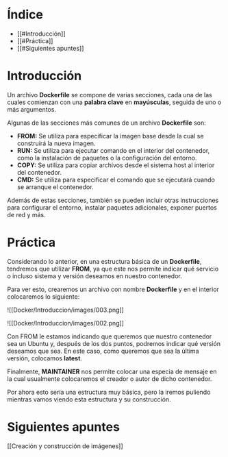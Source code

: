 # Índice

- [[#Introducción]]
- [[#Práctica]]
- [[#Siguientes apuntes]]
# Introducción

Un archivo **Dockerfile** se compone de varias secciones, cada una de las cuales comienzan con una **palabra clave** en **mayúsculas**, seguida de uno o más argumentos. 

Algunas de las secciones más comunes de un archivo **Dockerfile** son:

- **FROM:** Se utiliza para especificar la imagen base desde la cual se construirá la nueva imagen.
- **RUN:** Se utiliza para ejecutar comando en el interior del contenedor, como la instalación de paquetes o la configuración del entorno.
- **COPY:** Se utiliza para copiar archivos desde el sistema host al interior del contenedor.
- **CMD:** Se utiliza para especificar el comando que se ejecutará cuando se arranque el contenedor.

Además de estas secciones, también se pueden incluir otras instrucciones para configurar el entorno, instalar paquetes adicionales, exponer puertos de red y más.
# Práctica

Considerando lo anterior, en una estructura básica de un **Dockerfile**, tendremos que utilizar **FROM**, ya que este nos permite indicar qué servicio o incluso sistema y versión deseamos en nuestro contenedor. 

Para ver esto, crearemos un archivo con nombre **Dockerfile** y en el interior colocaremos lo siguiente:

![[Docker/Introduccion/images/003.png]]

![[Docker/Introduccion/images/002.png]]

Con FROM le estamos indicando que queremos que nuestro contenedor sea un Ubuntu y, después de los dos puntos, podremos indicar qué versión deseamos que sea. En este caso, como queremos que sea la última versión, colocamos **latest**. 

Finalmente, **MAINTAINER** nos permite colocar una especia de mensaje en la cual usualmente colocaremos el creador o autor de dicho contenedor.

Por ahora esto sería una estructura muy básica, pero la iremos puliendo mientras vamos viendo esta estructura y su construcción.
# Siguientes apuntes

[[Creación y construcción de imágenes]]